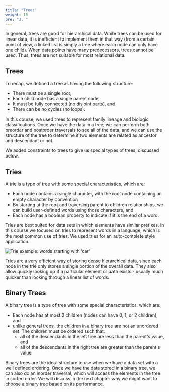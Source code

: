 ```yaml
---
title: "Trees"
weight: 15
pre: "3. "
---
```

In general, trees are good for hierarchical data. While trees can be used for linear data, it is inefficient to implement them in that way (from a certain point of view, a linked list is simply a tree where each node can only have one child). When data points have many predecessors, trees cannot be used. Thus, trees are not suitable for most relational data. 

Trees 
---

To recap, we defined a tree as having the following structure:
- There must be a single root,
- Each child node has a single parent node,
- It must be fully connected (no disjoint parts), and
- There can be no cycles (no loops).

In this course, we used trees to represent family lineage and biologic classifications. Once we have the data in a tree, we can perform both preorder and postorder traversals to see all of the data, and we can use the structure of the tree to determine if two elements are related as ancestor and descendant or not.

We added constraints to trees to give us special types of trees, discussed below. 

Tries
---

A trie is a type of tree with some special characteristics, which are: 
- Each node contains a single character, with the root node containing an empty character by convention
- By starting at the root and traversing parent to children relationships, we can build user-defined words using those characters, and
- Each node has a boolean property to indicate if it is the end of a word.

Tries are best suited for data sets in which elements have similar prefixes. In this course we focused on tries to represent words in a language, which is the most common use of tries. We used tries for an auto-complete style application. 

![Trie example: words starting with 'car'](../../images/11/11_trie.svg)

Tries are a very efficient way of storing dense hierarchical data, since each node in the trie only stores a single portion of the overall data. They also allow quickly looking up if a particular element or path exists - usually much quicker than looking through a linear list of words. 

Binary Trees
---

A binary tree is a type of tree with some special characteristics, which are:
- Each node has at most 2 children (nodes can have 0, 1, or 2 children), and
- unlike general trees, the children in a binary tree are not an unordered set. The children must be ordered such that:
    - all of the descendants in the left tree are less than the parent's value, and
    - all of the descendants in the right tree are greater than the parent's value

Binary trees are the ideal structure to use when we have a data set with a well defined ordering. Once we have the data stored in a binary tree, we can also do an inorder traversal, which will access the elements in the tree in sorted order. We will discuss in the next chapter why we might want to choose a binary tree based on its performance. 

